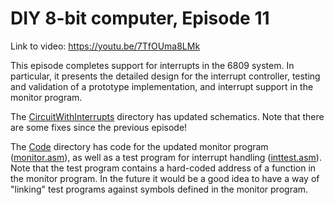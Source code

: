 # DIY 8-bit computer, Episode 11

Link to video: <https://youtu.be/7TfOUma8LMk>

This episode completes support for interrupts in the 6809 system.  In particular, it presents the detailed design for the interrupt controller, testing and validation of a prototype implementation, and interrupt support in the monitor program.

The [CircuitWithInterrupts](CircuitWithInterrupts) directory has updated schematics.  Note that there are some fixes since the previous episode!

The [Code](Code) directory has code for the updated monitor program ([monitor.asm](Code/monitor.asm)), as well as a test program for interrupt handling ([inttest.asm](Code/inttest.asm)).  Note that the test program contains a hard-coded address of a function in the monitor program.  In the future it would be a good idea to have a way of "linking" test programs against symbols defined in the monitor program.
